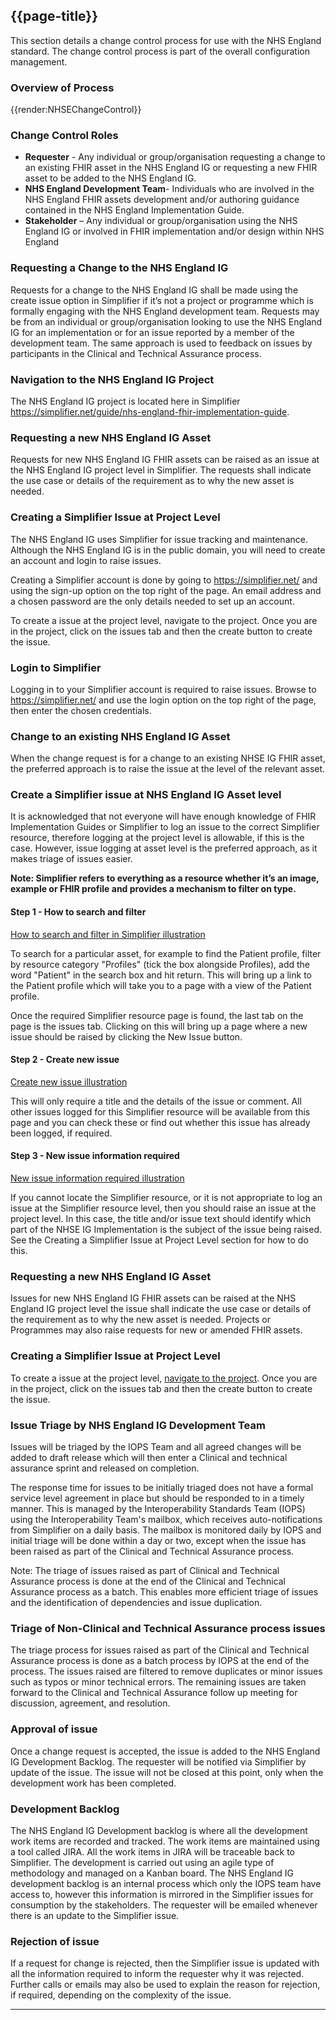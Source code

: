 ## {{page-title}}

This section details a change control process for use with the NHS England standard. The change control process is part of the overall configuration management.

### Overview of Process 

{{render:NHSEChangeControl}} 


### Change Control Roles

- **Requester** - Any individual or group/organisation requesting a change to an existing FHIR asset in the NHS England IG or requesting a new FHIR asset to be added to the NHS England IG.
- **NHS England Development Team**- Individuals who are involved in the NHS England FHIR assets development and/or authoring guidance contained in the NHS England Implementation Guide.
- **Stakeholder** – Any individual or group/organisation using the NHS England IG or involved in FHIR implementation and/or design within NHS England

### Requesting a Change to the NHS England IG
Requests for a change to the NHS England IG shall be made using the create issue option in Simplifier if it’s not a project or programme which is formally engaging with the NHS England development team. Requests may be from an individual or group/organisation looking to use the NHS England IG for an implementation or for an issue reported by a member of the development team. The same approach is used to feedback on issues by participants in the Clinical and Technical Assurance process.

### Navigation to the NHS England IG Project
The NHS England IG project is located here in Simplifier https://simplifier.net/guide/nhs-england-fhir-implementation-guide.

### Requesting a new NHS England IG Asset
Requests for new NHS England IG FHIR assets can be raised as an issue at the NHS England IG project level in Simplifier. The requests shall indicate the use case or details of the requirement as to why the new asset is needed.

### Creating a Simplifier Issue at Project Level
The NHS England IG uses Simplifier for issue tracking and maintenance.
Although the NHS England IG is in the public domain, you will need to create an account and login to raise issues. 


Creating a Simplifier account is done by going to <a href="https://simplifier.net/NHS-England-Implementation-Guide/~introduction" target="_blank"> https://simplifier.net/</a> and using the sign-up option on the top right of the page. An email address and a chosen password are the only details needed to set up an account. 

To create a issue at the project level, navigate to the project. Once you are in the project, click on the issues tab and then the create button to create the issue.

### Login to Simplifier 
Logging in to your Simplifier account is required to raise issues. Browse to <a href="https://simplifier.net/" target="_blank">https://simplifier.net/</a> and use the login option on the top right of the page, then enter the chosen credentials. 
<a id="navigateproject"></a>

### Change to an existing NHS England IG Asset
When the change request is for a change to an existing NHSE IG FHIR asset, the preferred approach is to raise the issue at the level of the relevant asset.

### Create a Simplifier issue at NHS England IG Asset level

It is acknowledged that not everyone will have enough knowledge of FHIR Implementation Guides or Simplifier to log an issue to the correct Simplifier resource, therefore logging at the project level is allowable, if this is the case. However, issue logging at asset level is the preferred approach, as it makes triage of issues easier.    

**Note: Simplifier refers to everything as a resource whether it’s an image, example or FHIR profile and provides a mechanism to filter on type.**

#### Step 1 - How to search and filter  
<a href="https://drive.google.com/file/d/1B7c9FOgE0-SYvYZ3qzbGxIDnf1Kdsa9T/view?usp=sharing" target="_blank"> How to search and filter in Simplifier illustration</a>   

To search for a particular asset, for example to find the Patient profile, filter by resource category "Profiles" (tick the box alongside Profiles), add the word "Patient" in the search box and hit return. This will bring up a link to the Patient profile which will take you to a page with a view of the Patient profile.

Once the required Simplifier resource page is found, the last tab on the page is the issues tab. Clicking on this will bring up a page where a new issue should be raised by clicking the New Issue button.

#### Step 2 - Create new issue
<a href="https://drive.google.com/file/d/1QkFbCCnUHs48B-GFgfT0OhWpIwvL6z4Q/view?usp=sharing">Create new issue illustration</a>

This will only require a title and the details of the issue or comment. All other issues logged for this Simplifier resource will be available from this page and you can check these or find out whether this issue has already been logged, if required.

#### Step 3 - New issue information required
<a href="https://drive.google.com/file/d/1df2jCXzbX0qS4bh8ndLQEz3jqPC10cKr/view?usp=sharing" target="_blank"> New issue information required illustration</a>

If you cannot locate the Simplifier resource, or it is not appropriate to log an issue at the Simplifier resource level, then you should raise an issue at the project level. In this case, the title and/or issue text should identify which part of the NHSE IG Implementation is the subject of the issue being raised. See the Creating a Simplifier Issue at Project Level section for how to do this.

### Requesting a new NHS England IG Asset
Issues for new NHS England IG FHIR assets can be raised at the NHS England IG project level the issue shall indicate the use case or details of the requirement as to why the new asset is needed. Projects or Programmes may also raise requests for new or amended FHIR assets.

### Creating a Simplifier Issue at Project Level

To create a issue at the project level, [navigate to the project](https://simplifier.net/NHS-England-Implementation-Guide/~introduction "Title"). Once you are in the project, click on the issues tab and then the create button to create the issue.

### Issue Triage by NHS England IG Development Team
Issues will be triaged by the IOPS Team and all agreed changes will be added to draft release which will then enter a Clinical and technical assurance sprint and released on completion.

The response time for issues to be initially triaged does not have a formal service level agreement in place but should be responded to in a timely manner. This is managed by the Interoperability Standards Team (IOPS) using the Interoperability Team's mailbox, which receives auto-notifications from Simplifier on a daily basis. The mailbox is monitored daily by IOPS and initial triage will be done within a day or two, except when the issue has been raised as part of the Clinical and Technical Assurance process.

Note: The triage of issues raised as part of Clinical and Technical Assurance process is done at the end of the Clinical and Technical Assurance process as a batch. This enables more efficient triage of issues and the identification of dependencies and issue duplication.


### Triage of Non-Clinical and Technical Assurance process issues
The triage process for issues raised as part of the Clinical and Technical Assurance process is done as a batch process by IOPS at the end of the process. The issues raised are filtered to remove duplicates or minor issues such as typos or minor technical errors. The remaining issues are taken forward to the Clinical and Technical Assurance follow up meeting for discussion, agreement, and resolution.

### Approval of issue
Once a change request is accepted, the issue is added to the NHS England IG Development Backlog. The requester will be notified via Simplifier by update of the issue. The issue will not be closed at this point, only when the development work has been completed.

### Development Backlog
The NHS England IG Development backlog is where all the development work items are recorded and tracked. The work items are maintained using a tool called JIRA. All the work items in JIRA will be traceable back to Simplifier. The development is carried out using an agile type of methodology and managed on a Kanban board. The NHS England IG development backlog is an internal process which only the IOPS team have access to, however this information is mirrored in the Simplifier issues for consumption by the stakeholders. The requester will be emailed whenever there is an update to the Simplifier issue.

### Rejection of issue

If a request for change is rejected, then the Simplifier issue is updated with all the information required to inform the requester why it  was rejected. Further calls or emails may also be used to explain the reason for rejection, if required, depending on the complexity of the issue. 
 

---

